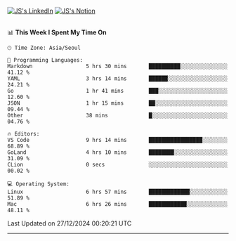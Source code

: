 
[![JS's LinkedIn](https://img.shields.io/badge/LinkedIn-blue?style=for-the-badge&logo=linkedin)](https://www.linkedin.com/in/jaeseung-lee-5a2a32139/) 
[![JS's Notion](https://img.shields.io/badge/Notion-black?style=for-the-badge&logo=notion)](https://bit.ly/ljswiki1) <br><br>
<!-- ![JS's GitHub stats](https://github-readme-stats-lemon-five.vercel.app/api?username=tkxkd0159&hide=contribs,prs,stars,issues&show_icons=true&theme=react&include_all_commits=true)   -->
<!-- ![Top Langs](https://github-readme-stats-lemon-five.vercel.app/api/top-langs/?username=tkxkd0159&layout=compact&hide=jupyter%20notebook,scss,html,css&langs_count=10)  -->


<!--START_SECTION:waka-->
📊 **This Week I Spent My Time On** 

```text
🕑︎ Time Zone: Asia/Seoul

💬 Programming Languages: 
Markdown                 5 hrs 30 mins       ██████████░░░░░░░░░░░░░░░   41.12 % 
YAML                     3 hrs 14 mins       ██████░░░░░░░░░░░░░░░░░░░   24.21 % 
Go                       1 hr 41 mins        ███░░░░░░░░░░░░░░░░░░░░░░   12.60 % 
JSON                     1 hr 15 mins        ██░░░░░░░░░░░░░░░░░░░░░░░   09.44 % 
Other                    38 mins             █░░░░░░░░░░░░░░░░░░░░░░░░   04.76 % 

🔥 Editors: 
VS Code                  9 hrs 14 mins       █████████████████░░░░░░░░   68.89 % 
GoLand                   4 hrs 10 mins       ████████░░░░░░░░░░░░░░░░░   31.09 % 
CLion                    0 secs              ░░░░░░░░░░░░░░░░░░░░░░░░░   00.02 % 

💻 Operating System: 
Linux                    6 hrs 57 mins       █████████████░░░░░░░░░░░░   51.89 % 
Mac                      6 hrs 26 mins       ████████████░░░░░░░░░░░░░   48.11 % 
```


 Last Updated on 27/12/2024 00:20:21 UTC
<!--END_SECTION:waka-->

---
<!---
<a href="https://github.com/tkxkd0159/books">
  <img align="center" src="https://github-readme-stats-lemon-five.vercel.app/api/pin/?username=tkxkd0159&repo=books&theme=react" />
</a>
-->

<!---
- 🔭 I’m currently working on ...
- 🌱 I’m currently learning blockchain and distributed network
- 👯 I’m looking to collaborate on ...
- 🤔 I’m looking for help with ...
- 💬 Ask me about ...
- 📫 How to reach me: ...
- 😄 Pronouns: ...
- ⚡ Fun fact: ...
-->
